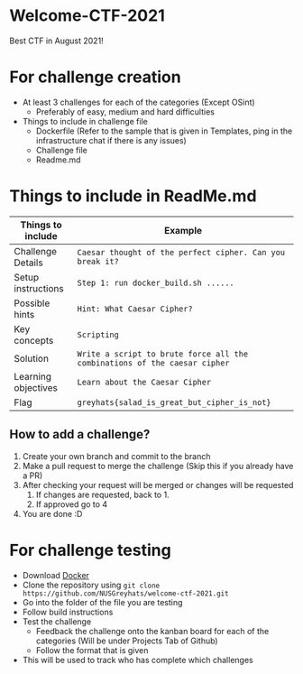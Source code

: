 # Welcome-CTF-2021

Best CTF in August 2021!

# For challenge creation

- At least 3 challenges for each of the categories (Except OSint)
  - Preferably of easy, medium and hard difficulties
- Things to include in challenge file
  - Dockerfile (Refer to the sample that is given in Templates, ping in the infrastructure chat if there is any issues)
  - Challenge file
  - Readme.md

# Things to include in ReadMe.md

| Things to include   | Example                                                                   |
| ------------------- | ------------------------------------------------------------------------- |
| Challenge Details   | `Caesar thought of the perfect cipher. Can you break it?`                 |
| Setup instructions  | `Step 1: run docker_build.sh ......`                                      |
| Possible hints      | `Hint: What Caesar Cipher?`                                               |
| Key concepts        | `Scripting`                                                               |
| Solution            | `Write a script to brute force all the combinations of the caesar cipher` |
| Learning objectives | `Learn about the Caesar Cipher`                                           |
| Flag                | `greyhats{salad_is_great_but_cipher_is_not}`                              |

## How to add a challenge?

1. Create your own branch and commit to the branch
1. Make a pull request to merge the challenge (Skip this if you already have a PR)
1. After checking your request will be merged or changes will be requested
   1. If changes are requested, back to 1.
   1. If approved go to 4
1. You are done :D

# For challenge testing

- Download [Docker](https://www.docker.com/)
- Clone the repository using `git clone https://github.com/NUSGreyhats/welcome-ctf-2021.git`
- Go into the folder of the file you are testing
- Follow build instructions
- Test the challenge
    - Feedback the challenge onto the kanban board for each of the categories (Will be under Projects Tab of Github)
    - Follow the format that is given
- This will be used to track who has complete which challenges
